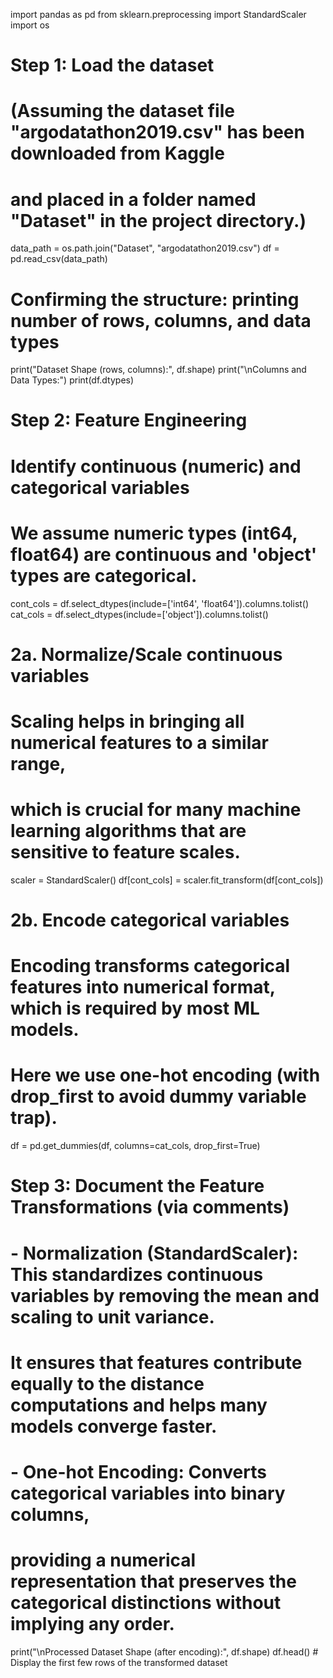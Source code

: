 import pandas as pd
from sklearn.preprocessing import StandardScaler
import os

# Step 1: Load the dataset
# (Assuming the dataset file "argodatathon2019.csv" has been downloaded from Kaggle
#  and placed in a folder named "Dataset" in the project directory.)
data_path = os.path.join("Dataset", "argodatathon2019.csv")
df = pd.read_csv(data_path)

# Confirming the structure: printing number of rows, columns, and data types
print("Dataset Shape (rows, columns):", df.shape)
print("\nColumns and Data Types:")
print(df.dtypes)

# Step 2: Feature Engineering

# Identify continuous (numeric) and categorical variables
# We assume numeric types (int64, float64) are continuous and 'object' types are categorical.
cont_cols = df.select_dtypes(include=['int64', 'float64']).columns.tolist()
cat_cols = df.select_dtypes(include=['object']).columns.tolist()

# 2a. Normalize/Scale continuous variables
# Scaling helps in bringing all numerical features to a similar range,
# which is crucial for many machine learning algorithms that are sensitive to feature scales.
scaler = StandardScaler()
df[cont_cols] = scaler.fit_transform(df[cont_cols])

# 2b. Encode categorical variables
# Encoding transforms categorical features into numerical format, which is required by most ML models.
# Here we use one-hot encoding (with drop_first to avoid dummy variable trap).
df = pd.get_dummies(df, columns=cat_cols, drop_first=True)

# Step 3: Document the Feature Transformations (via comments)
# - Normalization (StandardScaler): This standardizes continuous variables by removing the mean and scaling to unit variance.
#   It ensures that features contribute equally to the distance computations and helps many models converge faster.
# - One-hot Encoding: Converts categorical variables into binary columns,
#   providing a numerical representation that preserves the categorical distinctions without implying any order.

print("\nProcessed Dataset Shape (after encoding):", df.shape)
df.head()  # Display the first few rows of the transformed dataset

